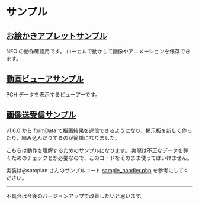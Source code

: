 # サンプル

## [お絵かきアプレットサンプル](index.html)

NEO の動作確認用です。
ローカルで動かして画像やアニメーションを保存できます。

## [動画ビューアサンプル](viewer.html)

PCH データを表示するビューアーです。

## [画像送受信サンプル](posttest.php)

v1.6.0 から formData で描画結果を送信できるようになり、掲示板を新しく作ったり、組み込んだりするのが簡単になりました。

こちらは動作を理解するためのサンプルになります。
実際は不正なデータを弾くためのチェックとか必要なので、このコードをそのまま使ってはいけません。

実装は@satopian さんのサンプルコード [sample_handler.php](sample_handler.php) を参考にしてください。

---

不具合は今後のバージョンアップで改善したいと思います。
